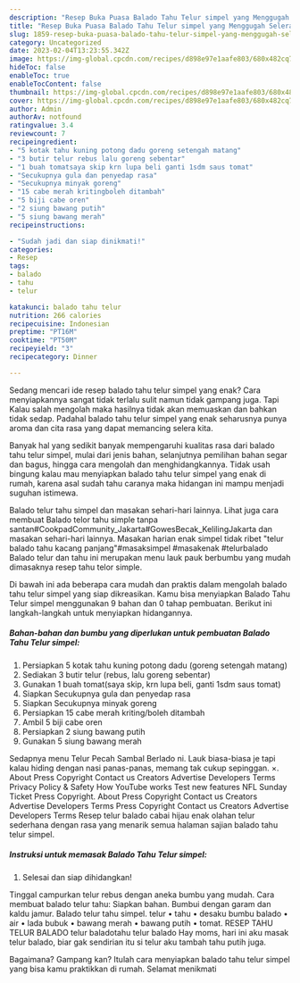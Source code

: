 ```yaml
---
description: "Resep Buka Puasa Balado Tahu Telur simpel yang Menggugah Selera"
title: "Resep Buka Puasa Balado Tahu Telur simpel yang Menggugah Selera"
slug: 1859-resep-buka-puasa-balado-tahu-telur-simpel-yang-menggugah-selera
category: Uncategorized
date: 2023-02-04T13:23:55.342Z
image: https://img-global.cpcdn.com/recipes/d898e97e1aafe803/680x482cq70/balado-tahu-telur-simpel-foto-resep-utama.jpg
hideToc: false
enableToc: true
enableTocContent: false
thumbnail: https://img-global.cpcdn.com/recipes/d898e97e1aafe803/680x482cq70/balado-tahu-telur-simpel-foto-resep-utama.jpg
cover: https://img-global.cpcdn.com/recipes/d898e97e1aafe803/680x482cq70/balado-tahu-telur-simpel-foto-resep-utama.jpg
author: Admin
authorAv: notfound
ratingvalue: 3.4
reviewcount: 7
recipeingredient:
- "5 kotak tahu kuning potong dadu goreng setengah matang"
- "3 butir telur rebus lalu goreng sebentar"
- "1 buah tomatsaya skip krn lupa beli ganti 1sdm saus tomat"
- "Secukupnya gula dan penyedap rasa"
- "Secukupnya minyak goreng"
- "15 cabe merah kritingboleh ditambah"
- "5 biji cabe oren"
- "2 siung bawang putih"
- "5 siung bawang merah"
recipeinstructions:

- "Sudah jadi dan siap dinikmati!"
categories:
- Resep
tags:
- balado
- tahu
- telur

katakunci: balado tahu telur 
nutrition: 266 calories
recipecuisine: Indonesian
preptime: "PT16M"
cooktime: "PT50M"
recipeyield: "3"
recipecategory: Dinner

---
```



Sedang mencari ide resep balado tahu telur simpel yang enak? Cara menyiapkannya sangat tidak terlalu sulit namun tidak gampang juga. Tapi Kalau salah mengolah maka hasilnya tidak akan memuaskan dan bahkan tidak sedap. Padahal balado tahu telur simpel yang enak seharusnya punya aroma dan cita rasa yang dapat memancing selera kita.


Banyak hal yang sedikit banyak mempengaruhi kualitas rasa dari balado tahu telur simpel, mulai dari jenis bahan, selanjutnya pemilihan bahan segar dan bagus, hingga cara mengolah dan menghidangkannya. Tidak usah bingung kalau mau menyiapkan balado tahu telur simpel yang enak di rumah, karena asal sudah tahu caranya maka hidangan ini mampu menjadi suguhan istimewa.

Balado telur tahu simpel dan masakan sehari-hari lainnya. Lihat juga cara membuat Balado telor tahu simple tanpa santan#CookpadCommunity_Jakarta#GowesBecak_KelilingJakarta dan masakan sehari-hari lainnya. Masakan harian enak simpel tidak ribet &#34;telur balado tahu kacang panjang&#34;#masaksimpel #masakenak #telurbalado Balado telur dan tahu ini merupakan menu lauk pauk berbumbu yang mudah dimasaknya resep tahu telor simple.


Di bawah ini ada beberapa cara mudah dan praktis dalam mengolah balado tahu telur simpel yang siap dikreasikan. Kamu bisa menyiapkan Balado Tahu Telur simpel menggunakan 9 bahan dan 0 tahap pembuatan. Berikut ini langkah-langkah untuk menyiapkan hidangannya.

<!--inarticleads1-->

##### Bahan-bahan dan bumbu yang diperlukan untuk pembuatan Balado Tahu Telur simpel:

1. Persiapkan 5 kotak tahu kuning potong dadu (goreng setengah matang)
1. Sediakan 3 butir telur (rebus, lalu goreng sebentar)
1. Gunakan 1 buah tomat(saya skip, krn lupa beli, ganti 1sdm saus tomat)
1. Siapkan Secukupnya gula dan penyedap rasa
1. Siapkan Secukupnya minyak goreng
1. Persiapkan 15 cabe merah kriting/boleh ditambah
1. Ambil 5 biji cabe oren
1. Persiapkan 2 siung bawang putih
1. Gunakan 5 siung bawang merah


Sedapnya menu Telur Pecah Sambal Berlado ni. Lauk biasa-biasa je tapi kalau hiding dengan nasi panas-panas, memang tak cukup sepinggan. ×. About Press Copyright Contact us Creators Advertise Developers Terms Privacy Policy &amp; Safety How YouTube works Test new features NFL Sunday Ticket Press Copyright. About Press Copyright Contact us Creators Advertise Developers Terms Press Copyright Contact us Creators Advertise Developers Terms Resep telur balado cabai hijau enak olahan telur sederhana dengan rasa yang menarik semua halaman sajian balado tahu telur simpel. 

<!--inarticleads2-->

##### Instruksi untuk memasak Balado Tahu Telur simpel:


1. Selesai dan siap dihidangkan!

Tinggal campurkan telur rebus dengan aneka bumbu yang mudah. Cara membuat balado telur tahu: Siapkan bahan. Bumbui dengan garam dan kaldu jamur. Balado telur tahu simpel. telur • tahu • desaku bumbu balado • air • lada bubuk • bawang merah • bawang putih • tomat. RESEP TAHU TELUR BALADO telur baladotahu telur balado Hay moms, hari ini aku masak telur balado, biar gak sendirian itu si telur aku tambah tahu putih juga. 

Bagaimana? Gampang kan? Itulah cara menyiapkan balado tahu telur simpel yang bisa kamu praktikkan di rumah. Selamat menikmati
